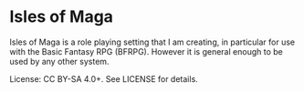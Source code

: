 Isles of Maga
=============
Isles of Maga is a role playing setting that I am creating, in particular for use with the Basic Fantasy RPG (BFRPG). However it is general enough to be used by any other system.

License: CC BY-SA 4.0+. See LICENSE for details.
